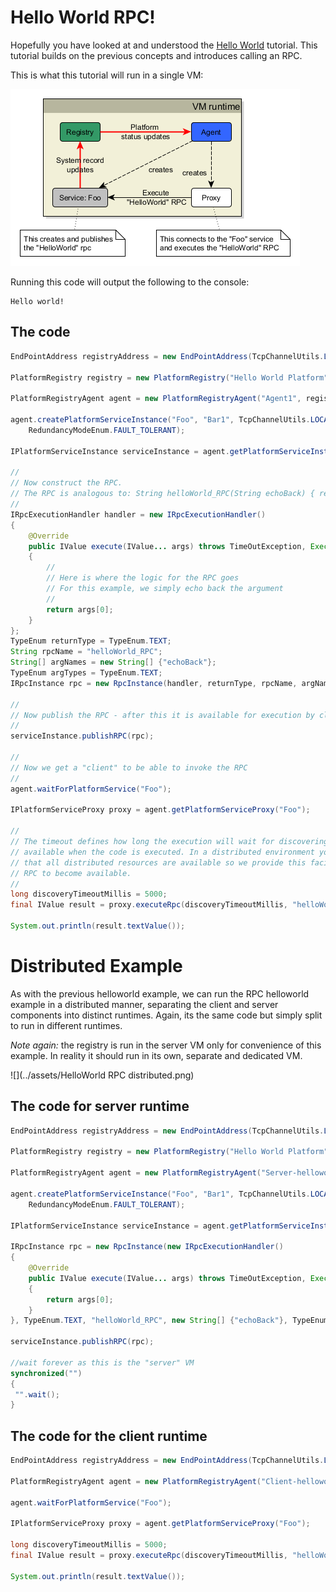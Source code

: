 # Hello World RPC!
Hopefully you have looked at and understood the [Hello World](hello_world.md) tutorial. This tutorial builds on the previous concepts and introduces calling an RPC.

This is what this tutorial will run in a single VM:

![](../assets/HelloWorld%20RPC.png)

Running this code will output the following to the console:
```
Hello world!
```

## The code

```java
EndPointAddress registryAddress = new EndPointAddress(TcpChannelUtils.LOCALHOST_IP, 22222);

PlatformRegistry registry = new PlatformRegistry("Hello World Platform", registryAddress);

PlatformRegistryAgent agent = new PlatformRegistryAgent("Agent1", registryAddress);

agent.createPlatformServiceInstance("Foo", "Bar1", TcpChannelUtils.LOCALHOST_IP, WireProtocolEnum.STRING,
    RedundancyModeEnum.FAULT_TOLERANT);

IPlatformServiceInstance serviceInstance = agent.getPlatformServiceInstance("Foo", "Bar1");

//
// Now construct the RPC.
// The RPC is analogous to: String helloWorld_RPC(String echoBack) { return echoBack; }
//
IRpcExecutionHandler handler = new IRpcExecutionHandler()
{
    @Override
    public IValue execute(IValue... args) throws TimeOutException, ExecutionException
    {
        //
        // Here is where the logic for the RPC goes
        // For this example, we simply echo back the argument
        //
        return args[0];
    }
};
TypeEnum returnType = TypeEnum.TEXT;
String rpcName = "helloWorld_RPC";
String[] argNames = new String[] {"echoBack"};
TypeEnum argTypes = TypeEnum.TEXT;
IRpcInstance rpc = new RpcInstance(handler, returnType, rpcName, argNames, argTypes);

//
// Now publish the RPC - after this it is available for execution by clients (proxies)
//
serviceInstance.publishRPC(rpc);

//
// Now we get a "client" to be able to invoke the RPC
//
agent.waitForPlatformService("Foo");

IPlatformServiceProxy proxy = agent.getPlatformServiceProxy("Foo");

//
// The timeout defines how long the execution will wait for discovering the RPC if it is not
// available when the code is executed. In a distributed environment you are not guaranteeed
// that all distributed resources are available so we provide this facility to allow for the
// RPC to become available.
//
long discoveryTimeoutMillis = 5000;
final IValue result = proxy.executeRpc(discoveryTimeoutMillis, "helloWorld_RPC", TextValue.valueOf("Hello world!"));

System.out.println(result.textValue());
```
# Distributed Example
As with the previous helloworld example, we can run the RPC helloworld example in a distributed manner, separating the client and server components into distinct runtimes. Again, its the same code but simply split to run in different runtimes.

*Note again:* the registry is run in the server VM only for convenience of this example. In reality it should run in its own, separate and dedicated VM.

![](../assets/HelloWorld RPC distributed.png)

## The code for server runtime
```java
EndPointAddress registryAddress = new EndPointAddress(TcpChannelUtils.LOCALHOST_IP, 22222);

PlatformRegistry registry = new PlatformRegistry("Hello World Platform", registryAddress);

PlatformRegistryAgent agent = new PlatformRegistryAgent("Server-helloworld", registryAddress);

agent.createPlatformServiceInstance("Foo", "Bar1", TcpChannelUtils.LOCALHOST_IP, WireProtocolEnum.STRING,
    RedundancyModeEnum.FAULT_TOLERANT);

IPlatformServiceInstance serviceInstance = agent.getPlatformServiceInstance("Foo", "Bar1");

IRpcInstance rpc = new RpcInstance(new IRpcExecutionHandler()
{
    @Override
    public IValue execute(IValue... args) throws TimeOutException, ExecutionException
    {
        return args[0];
    }
}, TypeEnum.TEXT, "helloWorld_RPC", new String[] {"echoBack"}, TypeEnum.TEXT);

serviceInstance.publishRPC(rpc);

//wait forever as this is the "server" VM
synchronized("")
{
 "".wait();
}
```

## The code for the client runtime
```java
EndPointAddress registryAddress = new EndPointAddress(TcpChannelUtils.LOCALHOST_IP, 22222);

PlatformRegistryAgent agent = new PlatformRegistryAgent("Client-helloworld", registryAddress);

agent.waitForPlatformService("Foo");

IPlatformServiceProxy proxy = agent.getPlatformServiceProxy("Foo");

long discoveryTimeoutMillis = 5000;
final IValue result = proxy.executeRpc(discoveryTimeoutMillis, "helloWorld_RPC", TextValue.valueOf("Hello world!"));

System.out.println(result.textValue());
```